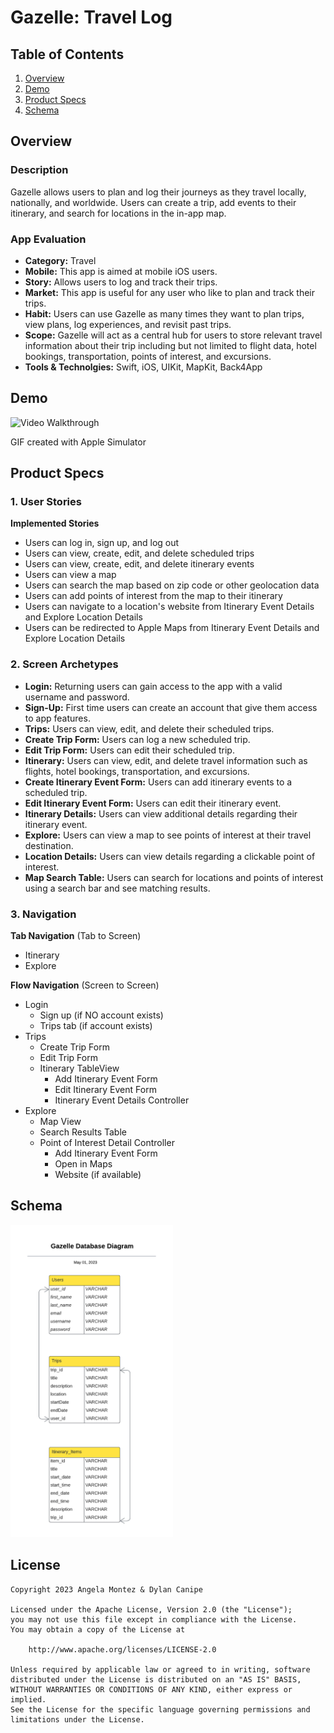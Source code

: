 # Gazelle: Travel Log 

## Table of Contents
1. [Overview](#Overview)
2. [Demo](#Demo)
3. [Product Specs](#Product-Specs)
4. [Schema](#Schema)

## Overview
### Description
Gazelle allows users to plan and log their journeys as they travel locally, nationally, and worldwide. Users can create a trip, add events to their itinerary, and search for locations in the in-app map.

### App Evaluation
- **Category:** Travel
- **Mobile:** This app is aimed at mobile iOS users.
- **Story:** Allows users to log and track their trips. 
- **Market:** This app is useful for any user who like to plan and track their trips.
- **Habit:** Users can use Gazelle as many times they want to plan trips, view plans, log experiences, and revisit past trips.
- **Scope:** Gazelle will act as a central hub for users to store relevant travel information about their trip including but not limited to flight data, hotel bookings, transportation, points of interest, and excursions.
- **Tools & Technolgies:** Swift, iOS, UIKit, MapKit, Back4App

## Demo

<img src='https://github.com/almontez/CodePathiOS-SP23-Project/blob/main/Read%20Me%20Media/GazelleDemo.gif' title='Video Walkthrough' width='' alt='Video Walkthrough' />

GIF created with Apple Simulator 

## Product Specs

### 1. User Stories

**Implemented Stories**

* Users can log in, sign up, and log out
* Users can view, create, edit, and delete scheduled trips
* Users can view, create, edit, and delete itinerary events
* Users can view a map
* Users can search the map based on zip code or other geolocation data
* Users can add points of interest from the map to their itinerary
* Users can navigate to a location's website from Itinerary Event Details and Explore Location Details
* Users can be redirected to Apple Maps from Itinerary Event Details and Explore Location Details

### 2. Screen Archetypes

* **Login:** Returning users can gain access to the app with a valid username and password.
* **Sign-Up:** First time users can create an account that give them access to app features.
* **Trips:** Users can view, edit, and delete their scheduled trips. 
* **Create Trip Form:** Users can log a new scheduled trip.
* **Edit Trip Form:** Users can edit their scheduled trip.
* **Itinerary:** Users can view, edit, and delete travel information such as flights, hotel bookings, transportation, and excursions.
* **Create Itinerary Event Form:** Users can add itinerary events to a scheduled trip.
* **Edit Itinerary Event Form:** Users can edit their itinerary event.
* **Itinerary Details:** Users can view additional details regarding their itinerary event.
* **Explore:** Users can view a map to see points of interest at their travel destination. 
* **Location Details:** Users can view details regarding a clickable point of interest.
* **Map Search Table:** Users can search for locations and points of interest using a search bar and see matching results. 

### 3. Navigation

**Tab Navigation** (Tab to Screen)

* Itinerary
* Explore

**Flow Navigation** (Screen to Screen)

* Login
   * Sign up (if NO account exists)
   * Trips tab (if account exists)
* Trips
   * Create Trip Form
   * Edit Trip Form
   * Itinerary TableView
      * Add Itinerary Event Form
      * Edit Itinerary Event Form
      * Itinerary Event Details Controller
* Explore
   * Map View
   * Search Results Table
   * Point of Interest Detail Controller
      * Add Itinerary Event Form
      * Open in Maps
      * Website (if available)

## Schema
<img src="https://github.com/almontez/CodePathiOS-SP23-Project/blob/main/Read%20Me%20Media/Gazelle%20Database%20diagram.png" height=500>

## License

    Copyright 2023 Angela Montez & Dylan Canipe

    Licensed under the Apache License, Version 2.0 (the "License");
    you may not use this file except in compliance with the License.
    You may obtain a copy of the License at

        http://www.apache.org/licenses/LICENSE-2.0

    Unless required by applicable law or agreed to in writing, software
    distributed under the License is distributed on an "AS IS" BASIS,
    WITHOUT WARRANTIES OR CONDITIONS OF ANY KIND, either express or implied.
    See the License for the specific language governing permissions and
    limitations under the License.
